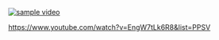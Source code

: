 

[![sample video](https://images.pexels.com/photos/33044/sunflower-sun-summer-yellow.jpg)](https://youtu.be/uilkmUoXoLU)

https://www.youtube.com/watch?v=EngW7tLk6R8&list=PPSV


